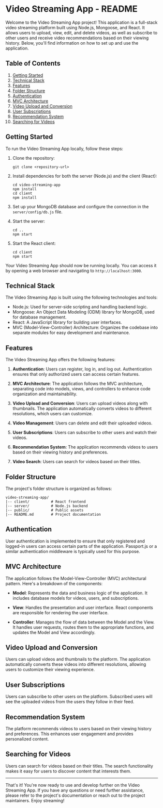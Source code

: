 # Video Streaming App - README

Welcome to the Video Streaming App project! This application is a full-stack video streaming platform built using Node.js, Mongoose, and React. It allows users to upload, view, edit, and delete videos, as well as subscribe to other users and receive video recommendations based on their viewing history. Below, you'll find information on how to set up and use the application.

## Table of Contents
1. [Getting Started](#getting-started)
2. [Technical Stack](#technical-stack)
3. [Features](#features)
4. [Folder Structure](#folder-structure)
5. [Authentication](#authentication)
6. [MVC Architecture](#mvc-architecture)
7. [Video Upload and Conversion](#video-upload-and-conversion)
8. [User Subscriptions](#user-subscriptions)
9. [Recommendation System](#recommendation-system)
10. [Searching for Videos](#searching-for-videos)

## Getting Started

To run the Video Streaming App locally, follow these steps:

1. Clone the repository:
   ```
   git clone <repository-url>
   ```

2. Install dependencies for both the server (Node.js) and the client (React):
   ```
   cd video-streaming-app
   npm install
   cd client
   npm install
   ```

3. Set up your MongoDB database and configure the connection in the `server/config/db.js` file.

4. Start the server:
   ```
   cd ..
   npm start
   ```

5. Start the React client:
   ```
   cd client
   npm start
   ```

Your Video Streaming App should now be running locally. You can access it by opening a web browser and navigating to `http://localhost:3000`.

## Technical Stack

The Video Streaming App is built using the following technologies and tools:

- Node.js: Used for server-side scripting and handling backend logic.
- Mongoose: An Object Data Modeling (ODM) library for MongoDB, used for database management.
- React: A JavaScript library for building user interfaces.
- MVC (Model-View-Controller) Architecture: Organizes the codebase into separate modules for easy development and maintenance.

## Features

The Video Streaming App offers the following features:

1. **Authentication**: Users can register, log in, and log out. Authentication ensures that only authorized users can access certain features.

2. **MVC Architecture**: The application follows the MVC architecture, separating code into models, views, and controllers to enhance code organization and maintainability.

3. **Video Upload and Conversion**: Users can upload videos along with thumbnails. The application automatically converts videos to different resolutions, which users can customize.

4. **Video Management**: Users can delete and edit their uploaded videos.

5. **User Subscriptions**: Users can subscribe to other users and watch their videos.

6. **Recommendation System**: The application recommends videos to users based on their viewing history and preferences.

7. **Video Search**: Users can search for videos based on their titles.

## Folder Structure

The project's folder structure is organized as follows:

```
video-streaming-app/
|-- client/          # React frontend
|-- server/          # Node.js backend
|-- public/          # Public assets
|-- README.md        # Project documentation
```

## Authentication

User authentication is implemented to ensure that only registered and logged-in users can access certain parts of the application. Passport.js or a similar authentication middleware is typically used for this purpose.

## MVC Architecture

The application follows the Model-View-Controller (MVC) architectural pattern. Here's a breakdown of the components:

- **Model**: Represents the data and business logic of the application. It includes database models for videos, users, and subscriptions.

- **View**: Handles the presentation and user interface. React components are responsible for rendering the user interface.

- **Controller**: Manages the flow of data between the Model and the View. It handles user requests, routes them to the appropriate functions, and updates the Model and View accordingly.

## Video Upload and Conversion

Users can upload videos and thumbnails to the platform. The application automatically converts these videos into different resolutions, allowing users to customize their viewing experience.

## User Subscriptions

Users can subscribe to other users on the platform. Subscribed users will see the uploaded videos from the users they follow in their feed.

## Recommendation System

The platform recommends videos to users based on their viewing history and preferences. This enhances user engagement and provides personalized content.

## Searching for Videos

Users can search for videos based on their titles. The search functionality makes it easy for users to discover content that interests them.

---

That's it! You're now ready to use and develop further on the Video Streaming App. If you have any questions or need further assistance, please refer to the project's documentation or reach out to the project maintainers. Enjoy streaming!